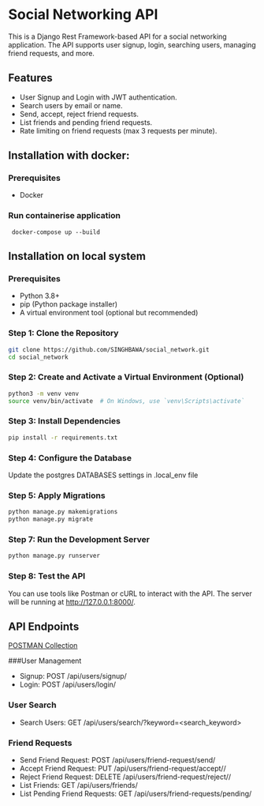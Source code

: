 # Social Networking API

This is a Django Rest Framework-based API for a social networking application. The API supports user signup, login, searching users, managing friend requests, and more.

## Features

- User Signup and Login with JWT authentication.
- Search users by email or name.
- Send, accept, reject friend requests.
- List friends and pending friend requests.
- Rate limiting on friend requests (max 3 requests per minute).



## Installation with docker:

### Prerequisites
- Docker

### Run containerise application
```commandline
 docker-compose up --build
```

## Installation on local system

### Prerequisites

- Python 3.8+
- pip (Python package installer)
- A virtual environment tool (optional but recommended)

### Step 1: Clone the Repository

```bash
git clone https://github.com/SINGHBAWA/social_network.git
cd social_network
```

### Step 2: Create and Activate a Virtual Environment (Optional)
```bash
python3 -m venv venv
source venv/bin/activate  # On Windows, use `venv\Scripts\activate`
```


### Step 3: Install Dependencies
```bash
pip install -r requirements.txt
```

### Step 4: Configure the Database
Update the postgres DATABASES settings in .local_env file

### Step 5: Apply Migrations
```bash
python manage.py makemigrations
python manage.py migrate
```

### Step 7: Run the Development Server
```bash
python manage.py runserver
```

### Step 8: Test the API
You can use tools like Postman or cURL to interact with the API. The server will be running at http://127.0.0.1:8000/.


## API Endpoints
[POSTMAN Collection](Social_media_app.postman_collection.json)

###User Management
- Signup: POST /api/users/signup/
- Login: POST /api/users/login/

### User Search
- Search Users: GET /api/users/search/?keyword=<search_keyword>

### Friend Requests
- Send Friend Request: POST /api/users/friend-request/send/
- Accept Friend Request: PUT /api/users/friend-request/accept/<pk>/
- Reject Friend Request: DELETE /api/users/friend-request/reject/<pk>/
- List Friends: GET /api/users/friends/
- List Pending Friend Requests: GET /api/users/friend-requests/pending/



